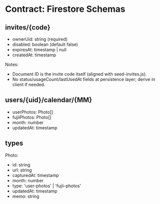 # Contract: Firestore Schemas

## invites/{code}
- ownerUid: string (required)
- disabled: boolean (default false)
- expiresAt: timestamp | null
- createdAt: timestamp

Notes:
- Document ID is the invite code itself (aligned with seed-invites.js).
- No status/usageCount/lastUsedAt fields at persistence layer; derive in client if needed.

## users/{uid}/calendar/{MM}
- userPhotos: Photo[]
- fujiiPhotos: Photo[]
- month: number
- updatedAt: timestamp

## types
Photo:
- id: string
- url: string
- capturedAt: timestamp
- month: number
- type: 'user-photos' | 'fujii-photos'
- updatedAt: timestamp
- memo: string
